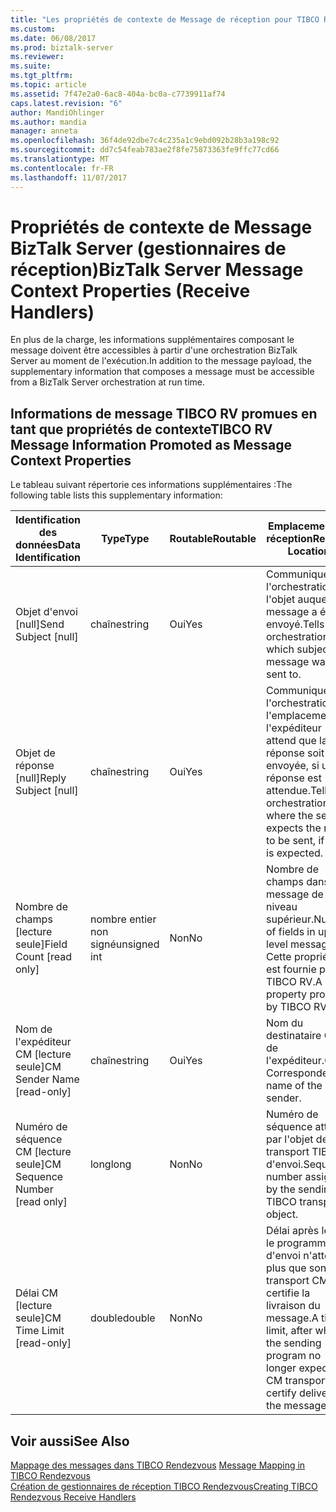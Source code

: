 ```yaml
---
title: "Les propriétés de contexte de Message de réception pour TIBCO Rendezvous | Documents Microsoft"
ms.custom: 
ms.date: 06/08/2017
ms.prod: biztalk-server
ms.reviewer: 
ms.suite: 
ms.tgt_pltfrm: 
ms.topic: article
ms.assetid: 7f47e2a0-6ac8-404a-bc0a-c7739911af74
caps.latest.revision: "6"
author: MandiOhlinger
ms.author: mandia
manager: anneta
ms.openlocfilehash: 36f4de92dbe7c4c235a1c9ebd092b28b3a198c92
ms.sourcegitcommit: dd7c54feab783ae2f8fe75873363fe9ffc77cd66
ms.translationtype: MT
ms.contentlocale: fr-FR
ms.lasthandoff: 11/07/2017
---
```

# <a name="biztalk-server-message-context-properties-receive-handlers"></a><span data-ttu-id="53966-102">Propriétés de contexte de Message BizTalk Server (gestionnaires de réception)</span><span class="sxs-lookup"><span data-stu-id="53966-102">BizTalk Server Message Context Properties (Receive Handlers)</span></span>
<span data-ttu-id="53966-103">En plus de la charge, les informations supplémentaires composant le message doivent être accessibles à partir d'une orchestration BizTalk Server au moment de l'exécution.</span><span class="sxs-lookup"><span data-stu-id="53966-103">In addition to the message payload, the supplementary information that composes a message must be accessible from a BizTalk Server orchestration at run time.</span></span>  
  
## <a name="tibco-rv-message-information-promoted-as-message-context-properties"></a><span data-ttu-id="53966-104">Informations de message TIBCO RV promues en tant que propriétés de contexte</span><span class="sxs-lookup"><span data-stu-id="53966-104">TIBCO RV Message Information Promoted as Message Context Properties</span></span>  
 <span data-ttu-id="53966-105">Le tableau suivant répertorie ces informations supplémentaires :</span><span class="sxs-lookup"><span data-stu-id="53966-105">The following table lists this supplementary information:</span></span>  
  
|<span data-ttu-id="53966-106">Identification des données</span><span class="sxs-lookup"><span data-stu-id="53966-106">Data Identification</span></span>|<span data-ttu-id="53966-107">Type</span><span class="sxs-lookup"><span data-stu-id="53966-107">Type</span></span>|<span data-ttu-id="53966-108">Routable</span><span class="sxs-lookup"><span data-stu-id="53966-108">Routable</span></span>|<span data-ttu-id="53966-109">Emplacement de réception</span><span class="sxs-lookup"><span data-stu-id="53966-109">Receive Location</span></span>|  
|-------------------------|----------|--------------|----------------------|  
|<span data-ttu-id="53966-110">Objet d'envoi [null]</span><span class="sxs-lookup"><span data-stu-id="53966-110">Send Subject [null]</span></span>|<span data-ttu-id="53966-111">chaîne</span><span class="sxs-lookup"><span data-stu-id="53966-111">string</span></span>|<span data-ttu-id="53966-112">Oui</span><span class="sxs-lookup"><span data-stu-id="53966-112">Yes</span></span>|<span data-ttu-id="53966-113">Communique à l'orchestration l'objet auquel ce message a été envoyé.</span><span class="sxs-lookup"><span data-stu-id="53966-113">Tells orchestration which subject this message was sent to.</span></span>|  
|<span data-ttu-id="53966-114">Objet de réponse [null]</span><span class="sxs-lookup"><span data-stu-id="53966-114">Reply Subject [null]</span></span>|<span data-ttu-id="53966-115">chaîne</span><span class="sxs-lookup"><span data-stu-id="53966-115">string</span></span>|<span data-ttu-id="53966-116">Oui</span><span class="sxs-lookup"><span data-stu-id="53966-116">Yes</span></span>|<span data-ttu-id="53966-117">Communique à l'orchestration l'emplacement où l'expéditeur attend que la réponse soit envoyée, si une réponse est attendue.</span><span class="sxs-lookup"><span data-stu-id="53966-117">Tells orchestration where the sender expects the reply to be sent, if one is expected.</span></span>|  
|<span data-ttu-id="53966-118">Nombre de champs [lecture seule]</span><span class="sxs-lookup"><span data-stu-id="53966-118">Field Count [read only]</span></span>|<span data-ttu-id="53966-119">nombre entier non signé</span><span class="sxs-lookup"><span data-stu-id="53966-119">unsigned int</span></span>|<span data-ttu-id="53966-120">Non</span><span class="sxs-lookup"><span data-stu-id="53966-120">No</span></span>|<span data-ttu-id="53966-121">Nombre de champs dans un message de niveau supérieur.</span><span class="sxs-lookup"><span data-stu-id="53966-121">Number of fields in upper level message.</span></span> <span data-ttu-id="53966-122">Cette propriété est fournie par TIBCO RV.</span><span class="sxs-lookup"><span data-stu-id="53966-122">A property provided by TIBCO RV.</span></span>|  
|<span data-ttu-id="53966-123">Nom de l'expéditeur CM [lecture seule]</span><span class="sxs-lookup"><span data-stu-id="53966-123">CM Sender Name [read-only]</span></span>|<span data-ttu-id="53966-124">chaîne</span><span class="sxs-lookup"><span data-stu-id="53966-124">string</span></span>|<span data-ttu-id="53966-125">Oui</span><span class="sxs-lookup"><span data-stu-id="53966-125">Yes</span></span>|<span data-ttu-id="53966-126">Nom du destinataire CM de l'expéditeur.</span><span class="sxs-lookup"><span data-stu-id="53966-126">CM Correspondent name of the sender.</span></span>|  
|<span data-ttu-id="53966-127">Numéro de séquence CM [lecture seule]</span><span class="sxs-lookup"><span data-stu-id="53966-127">CM Sequence Number [read only]</span></span>|<span data-ttu-id="53966-128">long</span><span class="sxs-lookup"><span data-stu-id="53966-128">long</span></span>|<span data-ttu-id="53966-129">Non</span><span class="sxs-lookup"><span data-stu-id="53966-129">No</span></span>|<span data-ttu-id="53966-130">Numéro de séquence attribué par l'objet de transport TIBCO d'envoi.</span><span class="sxs-lookup"><span data-stu-id="53966-130">Sequence number assigned by the sending TIBCO transport object.</span></span>|  
|<span data-ttu-id="53966-131">Délai CM [lecture seule]</span><span class="sxs-lookup"><span data-stu-id="53966-131">CM Time Limit [read-only]</span></span>|<span data-ttu-id="53966-132">double</span><span class="sxs-lookup"><span data-stu-id="53966-132">double</span></span>|<span data-ttu-id="53966-133">Non</span><span class="sxs-lookup"><span data-stu-id="53966-133">No</span></span>|<span data-ttu-id="53966-134">Délai après lequel le programme d'envoi n'attend plus que son transport CM certifie la livraison du message.</span><span class="sxs-lookup"><span data-stu-id="53966-134">A time limit, after which the sending program no longer expects its CM transport to certify delivery of the message.</span></span>|  
  
## <a name="see-also"></a><span data-ttu-id="53966-135">Voir aussi</span><span class="sxs-lookup"><span data-stu-id="53966-135">See Also</span></span>  
 <span data-ttu-id="53966-136">[Mappage des messages dans TIBCO Rendezvous](../core/message-mapping-in-tibco-rendezvous.md) </span><span class="sxs-lookup"><span data-stu-id="53966-136">[Message Mapping in TIBCO Rendezvous](../core/message-mapping-in-tibco-rendezvous.md) </span></span>  
 [<span data-ttu-id="53966-137">Création de gestionnaires de réception TIBCO Rendezvous</span><span class="sxs-lookup"><span data-stu-id="53966-137">Creating TIBCO Rendezvous Receive Handlers</span></span>](../core/creating-tibco-rendezvous-receive-handlers.md)